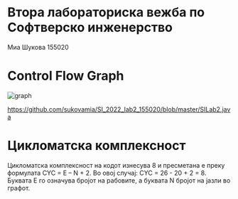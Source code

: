 # Втора лабораториска вежба по Софтверско инженерство
Миа Шукова 155020

# Control Flow Graph
![graph](https://user-images.githubusercontent.com/100201351/173931708-feb6132a-e4b0-4ae6-a01d-b794cb78d160.png)

https://github.com/sukovamia/SI_2022_lab2_155020/blob/master/SILab2.java

# Цикломатска комплексност

Цикломатска комплексност на кодот изнесува 8 и пресметана е преку формулата CYC = E – N + 2. 
Во овој случај: CYC = 26 - 20 + 2 = 8. Буквата Е го означува бројот на рабовите, а буквата N бројот на јазли во графот.                                
